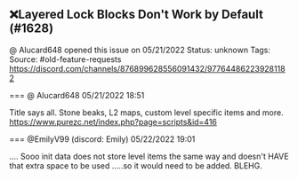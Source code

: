 ## ❌Layered Lock Blocks Don't Work by Default (#1628)
@ Alucard648 opened this issue on 05/21/2022
Status: unknown
Tags: 
Source: #old-feature-requests https://discord.com/channels/876899628556091432/977644862239281182


=== @ Alucard648 05/21/2022 18:51

Title says all. Stone beaks, L2 maps, custom level specific items and more.
https://www.purezc.net/index.php?page=scripts&id=416

=== @EmilyV99 (discord: Emily) 05/22/2022 19:01

....
Sooo
init data does not store level items the same way
and doesn't HAVE that extra space to be used
.....so it would need to be added. BLEHG.
